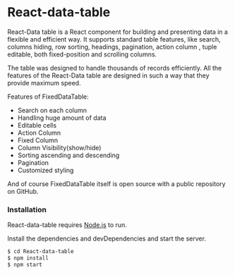 # React-data-table

React-Data table is a React component for building and presenting data in a flexible and efficient way. It supports standard table features, like search, columns hiding, row sorting, headings, pagination, action column , tuple editable, both fixed-position and scrolling columns.

The table was designed to handle thousands of records efficiently. All the features of the React-Data table are designed in such a way that they provide maximum speed.

Features of FixedDataTable:
- Search on each column
- Handling huge amount of data
- Editable cells
- Action Column
- Fixed Column
- Column Visibility(show/hide)
- Sorting ascending and descending
- Pagination
- Customized styling

And of course FixedDataTable itself is open source with a public repository
 on GitHub.

### Installation

React-data-table requires [Node.js](https://nodejs.org/)  to run.

Install the dependencies and devDependencies and start the server.

```sh
$ cd React-data-table
$ npm install 
$ npm start
```
